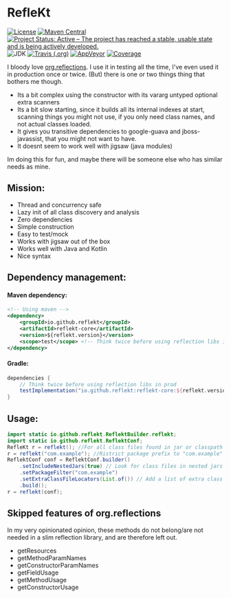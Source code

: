 # RefleKt

[![License](https://img.shields.io/badge/License-Apache%202.0-blue.svg)](LICENSE)
[![Maven Central](https://img.shields.io/maven-central/v/io.github.reflekt/reflekt-core.svg)](https://search.maven.org/artifact/io.github.reflekt/reflekt-core)
[![Project Status: Active – The project has reached a stable, usable state and is being actively developed.](https://www.repostatus.org/badges/latest/active.svg)](https://www.repostatus.org/#active)
![JDK](https://img.shields.io/badge/JDK-%3E%3D1.8-lightgrey.svg)
[![Travis (.org)](https://img.shields.io/travis/reflekt/reflekt.svg?label=Linux%20build)](https://travis-ci.org/reflekt/reflekt)
[![AppVeyor](https://img.shields.io/appveyor/ci/jensim/reflekt-3gs91.svg?label=windows%20build)](https://ci.appveyor.com/project/jensim/reflekt-3gs91)
[![Coverage](https://sonarcloud.io/api/project_badges/measure?project=io.github.reflekt%3Areflekt-parent&metric=coverage)](https://sonarcloud.io/dashboard?id=io.github.reflekt%3Areflekt-parent)

I bloody love [org.reflections](https://github.com/ronmamo/reflections). 
I use it in testing all the time, I've even used it in production once or twice. 
(But) there is one or two things thing that bothers me though.
- Its a bit complex using the constructor with its vararg untyped optional extra scanners
- Its a bit slow starting, since it builds all its internal indexes at start, scanning things you might not use, if you only need class names, and not actual classes loaded.
- It gives you transitive dependencies to google-guava and jboss-javassist, that you might not want to have.
- It doesnt seem to work well with jigsaw (java modules)

Im doing this for fun, and maybe there will be someone else who has similar needs as mine.

## Mission:
- Thread and concurrency safe
- Lazy init of all class discovery and analysis
- Zero dependencies
- Simple construction
- Easy to test/mock
- Works with jigsaw out of the box
- Works well with Java and Kotlin
- Nice syntax

## Dependency management:
#### Maven dependency:
````xml
<!-- Using maven -->
<dependency>
    <groupId>io.github.reflekt</groupId>
    <artifactId>reflekt-core</artifactId>
    <version>${reflekt.version}</version>
    <scope>test</scope> <!-- Think twice before using reflection libs in prod -->
</dependency>
````

#### Gradle:
```build.gradle
dependencies {
    // Think twice before using reflection libs in prod
    testImplementation("io.github.reflekt:reflekt-core:${reflekt.version}")
}
```

## Usage:
```java
import static io.github.reflekt.ReflektBuilder.reflekt;
import static io.github.reflekt.ReflektConf;
RefleKt r = reflekt(); //For all class files found in jar or classpath
r = reflekt("com.example"); //Ristrict package prefix to "com.example"
ReflektConf conf = ReflektConf.builder()
    .setIncludeNestedJars(true) // Look for class files in nested jars
    .setPackageFilter("com.example")
    .setExtraClassFileLocators(List.of()) // Add a list of extra class file locators, in case you've hidden your classes where I cannot find em
    .build();
r = reflekt(conf); 
```

## Skipped features of org.reflections
In my very opinionated opinion, these methods do not belong/are not needed in a slim reflection library, and are therefore left out.
- getResources
- getMethodParamNames
- getConstructorParamNames
- getFieldUsage
- getMethodUsage
- getConstructorUsage
